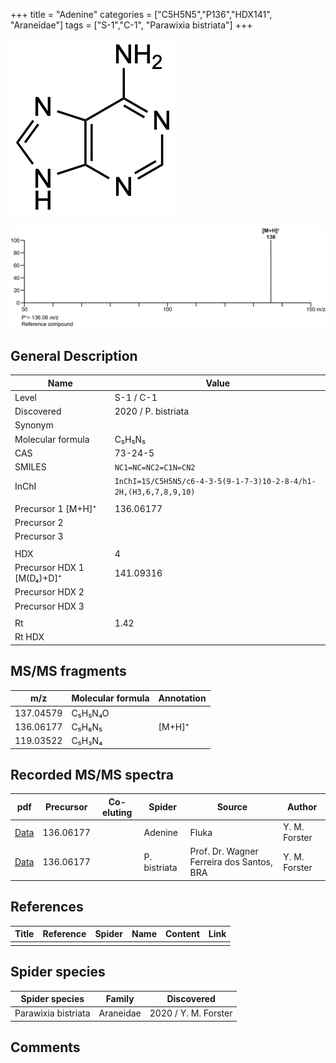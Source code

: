 +++
title = "Adenine"
categories = ["C5H5N5","P136","HDX141",
"Araneidae"]
tags = ["S-1","C-1",
"Parawixia bistriata"]
+++

![](/img/Adenine.png)

![](/img_MSMS/136_Adenine.png)

## General Description

| Name                      | Value               |
|---------------------------|---------------------|
| Level                     | S-1 / C-1                   |
| Discovered                | 2020 / P. bistriata |
| Synonym                   |                     |
| Molecular formula         | C₅H₅N₅              |
| CAS                       | 73-24-5             |
| SMILES | `NC1=NC=NC2=C1N=CN2`  |
| InChI  | `InChI=1S/C5H5N5/c6-4-3-5(9-1-7-3)10-2-8-4/h1-2H,(H3,6,7,8,9,10)`  |
|                           |                     |
| Precursor 1 [M+H]⁺        | 136.06177           |
| Precursor 2               |                     |
| Precursor 3               |                     |
|                           |                     |
| HDX                       | 4                   |
| Precursor HDX 1 [M(D₄)+D]⁺ | 141.09316           |
| Precursor HDX 2           |                     |
| Precursor HDX 3           |                     |
|                           |                     |
| Rt                        | 1.42                |
| Rt HDX                    |                     |

## MS/MS fragments

| m/z       | Molecular formula | Annotation |
|-----------|-------------------|------------|
| 137.04579 | C₅H₅N₄O           |            |
| 136.06177 | C₅H₆N₅            | [M+H]⁺     |
| 119.03522 | C₅H₃N₄            |            |

## Recorded MS/MS spectra

| pdf                               | Precursor | Co-eluting | Spider  | Source | Author        |
|-----------------------------------|-----------|------------|---------|--------|---------------|
| [Data](/pdf/136_Adenine_1-42.pdf) | 136.06177 |            | Adenine | Fluka  | Y. M. Forster |
| [Data](/pdf/P-bistriata/136_Adenine_Pb.pdf) | 136.06177 |           | P. bistriata | Prof. Dr. Wagner Ferreira dos Santos, BRA | Y. M. Forster |

## References

| Title | Reference | Spider | Name | Content | Link |
|-------|-----------|--------|------|---------|------|
|       |           |        |      |         |      |

## Spider species

| Spider species      | Family    | Discovered           |
|---------------------|-----------|----------------------|
| Parawixia bistriata | Araneidae | 2020 / Y. M. Forster |

## Comments